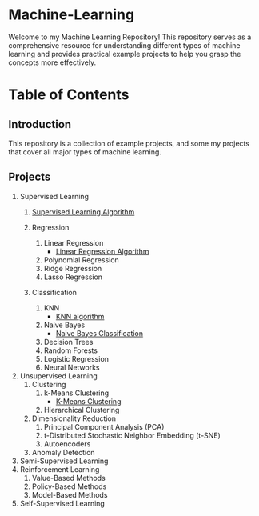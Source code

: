 # Machine-Learning
Welcome to my Machine Learning Repository! This repository serves as a comprehensive resource for understanding different types of machine learning and provides practical example projects to help you grasp the concepts more effectively.

# Table of Contents
## Introduction
This repository is a collection of example projects, and some my projects that cover all major types of machine learning.

## Projects
1. Supervised Learning
   1. [Supervised Learning Algorithm](https://github.com/Thamirawaran/Machine-Learning/blob/main/Supervised-Learning/Supervised_Learning_Ex.ipynb)
   2. Regression
      1. Linear Regression
         - [Linear Regression Algorithm](https://github.com/Thamirawaran/Machine-Learning/blob/main/Supervised-Learning/Regression/Linear-Regression/California_Housing_Ex.ipynb)
      2. Polynomial Regression
      3. Ridge Regression
      4. Lasso Regression

   
   3. Classification
      1. KNN
         - [KNN algorithm](https://github.com/Thamirawaran/Machine-Learning/tree/main/Supervised-Learning/Classification/K%20Nearest%20Neighbor%20classifier)
      2. Naive Bayes
         - [Naive Bayes Classification](https://github.com/Thamirawaran/Machine-Learning/tree/main/Supervised-Learning/Classification/Naive%20Bayes%20Classification)
      3. Decision Trees
      4. Random Forests
      5. Logistic Regression
      6. Neural Networks
3. Unsupervised Learning
   1. Clustering
      1. k-Means Clustering
         - [K-Means Clustering](https://github.com/Thamirawaran/Machine-Learning/tree/main/Unsupervised-Learning/K-Means%20Clustering)
      3. Hierarchical Clustering
   2. Dimensionality Reduction
      1. Principal Component Analysis (PCA)
      2. t-Distributed Stochastic Neighbor Embedding (t-SNE)
      3. Autoencoders
   3. Anomaly Detection
4. Semi-Supervised Learning
5. Reinforcement Learning
   1. Value-Based Methods
   2. Policy-Based Methods
   3. Model-Based Methods
6. Self-Supervised Learning
